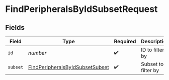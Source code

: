 # FindPeripheralsByIdSubsetRequest


## Fields

| Field                                                                                         | Type                                                                                          | Required                                                                                      | Description                                                                                   |
| --------------------------------------------------------------------------------------------- | --------------------------------------------------------------------------------------------- | --------------------------------------------------------------------------------------------- | --------------------------------------------------------------------------------------------- |
| `id`                                                                                          | *number*                                                                                      | :heavy_check_mark:                                                                            | ID to filter by                                                                               |
| `subset`                                                                                      | [FindPeripheralsByIdSubsetSubset](../../models/operations/findperipheralsbyidsubsetsubset.md) | :heavy_check_mark:                                                                            | Subset to filter by                                                                           |
